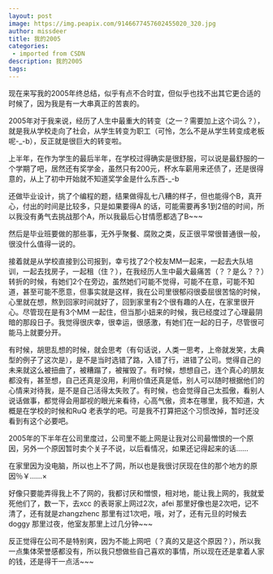 ```yaml
---
layout: post
image: https://img.peapix.com/9146677457602455020_320.jpg
author: missdeer
title: 我的2005
categories: 
 - imported from CSDN
description: 我的2005
tags: 
---
```


现在来写我的2005年终总结，似乎有点不合时宜，但似乎也找不出其它更合适的时候了，因为我是有一大串真正的苦衷的。

2005年对于我来说，经历了人生中最重大的转变（之一？需要加上这个词么？），就是我从学校走向了社会，从学生转变为职工（可怜，怎么不是从学生转变成老板呢-\_-b），反正就是很巨大的转变啦。

上半年，在作为学生的最后半年，在学校过得确实是很舒服，可以说是最舒服的一个学期了吧，居然还有奖学金，虽然只有200元，杯水车薪用来还债了，还是很得意的，从上了初中开始就不知道奖学金是什么东西-\_-b

还做毕业设计，挑了个编程的题，结果做得乱七八糟的样子，但也能得个B，真开心，付出的时间是比较多，只是如果要得A 的话，可能需要再多1到2倍的时间，所以我没有勇气去挑战那个A，所以我最后心甘情愿都选了B~~~

然后是毕业班要做的那些事，无外乎聚餐、腐败之类，反正很平常很普通很一般，很没什么值得一说的。

接着就是从学校直接到公司报到，幸亏找了2个校友MM一起来，一起去大队培训，一起去找房子，一起租（住？），在我经历人生中最大最痛苦（？？是么？？）转折的时候，有她们2个在旁边，虽然她们可能不觉得，可能不在意，可能不知道，甚至可能不愿意，但事实就是这样，我在公司里很郁闷很委屈很苦恼的时候，心里就在想，熬到回家时间就好了，回到家里有2个很有趣的人在，在家里很开心。尽管现在是有3个MM 一起住，但当那小妞来的时候，我已经度过了心理最阴暗的那段日子。我觉得很庆幸，很幸运，很感激，有她们在一起的日子，尽管很可能马上就要分开。

有时候，胡思乱想的时候，就会思考（有句话说，人类一思考，上帝就发笑，太典型的例子了这次是），是不是当时选错了路，入错了行，进错了公司。觉得自己的未来就这么被扭曲了，被糟蹋了，被摧毁了。有时候，想想自己，连个真心的朋友都没有，甚至想，自己还真是没用，利用价值还真是低，别人可以随时根据他们的心情来对待我，是不是自己活得太失败了。有时候，也会觉得自己太孤傲，看别人说话做事，都觉得会用鄙视的眼光来看待，心高气傲，资本在哪里，我不知道，大概是在学校的时候和RuQ 老表学的吧。可是我不打算把这个习惯改掉，暂时还没看到有这个必要吧。

2005年的下半年在公司里度过，公司里不能上网是让我对公司最憎恨的一个原因，另外一个原因暂时卖个关子不说，以后看情况，如果还记得起来的话……

在家里因为没电脑，所以也上不了网，所以也是我很讨厌现在住的那个地方的原因％￥……×

好像只要能弄得我上不了网的，我都讨厌和憎恨，相对地，能让我上网的，我就爱死他们了，数一下，去xcc 的表哥家上网过2次，afei 那里好像也是2次吧，记不清了，还有就是zhangzhenc 那里有过1次吧，哦，对了，还有元旦的时候去doggy 那里过夜，他室友那里上过几分钟~~~

反正觉得在公司不是特别爽，因为不能上网吧（？真的又是这个原因？），所以我一点集体荣誉感都没有，所以我只想做些自己喜欢的事情，所以现在还是拿着人家的钱，还是得干一点活~~~
